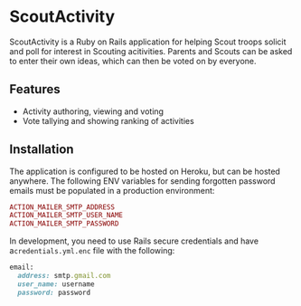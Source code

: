 # ScoutActivity

ScoutActivity is a Ruby on Rails application for helping Scout troops solicit and poll for interest in Scouting acitivities. Parents and Scouts can be asked to enter their own ideas, which can then be voted on by everyone.

## Features

* Activity authoring, viewing and voting
* Vote tallying and showing ranking of activities


## Installation

The application is configured to be hosted on Heroku, but can be hosted anywhere. The following ENV variables for sending forgotten password emails must be populated in a production environment:

```ruby
ACTION_MAILER_SMTP_ADDRESS
ACTION_MAILER_SMTP_USER_NAME
ACTION_MAILER_SMTP_PASSWORD
```

In development, you need to use Rails secure credentials and have a`credentials.yml.enc` file with the following:

```ruby
email:
  address: smtp.gmail.com
  user_name: username
  password: password
```

